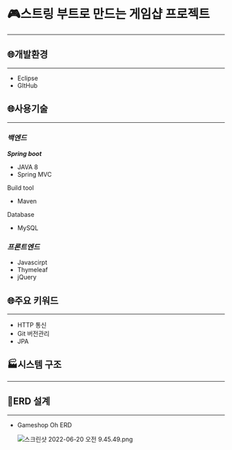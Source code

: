 # 🎮스트링 부트로 만드는 게임샵 프로젝트
---

## 🌐개발환경

---

- Eclipse
- GItHub

## 🌐사용기술

---

### ***백엔드***

***Spring boot***

- JAVA 8
- Spring MVC

Build tool

- Maven

Database

- MySQL

### ***프론트엔드***

- Javascirpt
- Thymeleaf
- jQuery

## 🌐주요 키워드

---

- HTTP 통신
- Git 버전관리
- JPA

## 🏭시스템 구조

---

## 🔗ERD 설계

---

- Gameshop Oh ERD
    
    ![스크린샷 2022-06-20 오전 9.45.49.png](https://s3-us-west-2.amazonaws.com/secure.notion-static.com/03d924e1-452f-459a-8442-65a90bc479af/스크린샷_2022-06-20_오전_9.45.49.png)